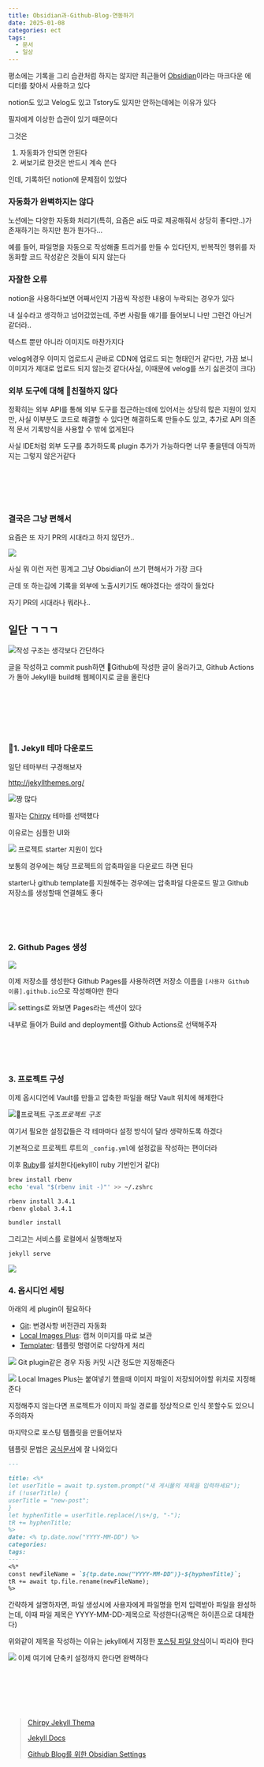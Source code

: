 ```yaml
---
title: Obsidian과-Github-Blog-연동하기
date: 2025-01-08
categories: ect
tags:
  - 문서
  - 일상
---
```

평소에는 기록을 그리 습관처럼 하지는 않지만 최근들어 [Obsidian](https://obsidian.md/)이라는 마크다운 에디터를 찾아서 사용하고 있다

notion도 있고 Velog도 있고 Tstory도 있지만 안하는데에는 이유가 있다

필자에게 이상한 습관이 있기 때문이다

그것은
1. 자동화가 안되면 안된다
2. 써보기로 한것은 반드시 계속 쓴다

인데, 기록하던 notion에 문제점이 있었다

### 자동화가 완벽하지는 않다

노션에는 다양한 자동화 처리기(특히, 요즘은 ai도 따로 제공해줘서 상당히 좋다만..)가 존재하기는 하지만 뭔가 뭔가다...

예를 들어, 파일명을 자동으로 작성해줄 트리거를 만들 수 있다던지, 반복적인 행위를 자동화할 코드 작성같은 것들이 되지 않는다

### 자잘한 오류

notion을 사용하다보면 어째서인지 가끔씩 작성한 내용이 누락되는 경우가 있다

내 실수라고 생각하고 넘어갔었는데, 주변 사람들 얘기를 들어보니 나만 그런건 아닌거 같더라..

텍스트 뿐만 아니라 이미지도 마찬가지다

velog에경우 이미지 업로드시 곧바로 CDN에 업로드 되는 형태인거 같다만, 가끔 보니 이미지가 제대로 업로드 되지 않는것 같다(사실, 이때문에 velog를 쓰기 싫은것이 크다)

### 외부 도구에 대해 친절하지 않다

정확히는 외부 API를 통해 외부 도구를 접근하는데에 있어서는 상당히 많은 지원이 있지만, 사실 이부분도 코드로 해결할 수 있다면 해결하도록 만들수도 있고, 추가로 API 의존적 문서 기록방식을 사용할 수 밖에 없게된다

사실 IDE처럼 외부 도구를 추가하도록 plugin 추가가 가능하다면 너무 좋을텐데 아직까지는 그렇지 않은거같다

<br><br><br><br>

### 결국은 그냥 편해서




요즘은 또 자기 PR의 시대라고 하지 않던가..

![](assets/img/posts/2025-01-08-Obsidian%EA%B3%BC-Github-Blog-%EC%97%B0%EB%8F%99%ED%95%98%EA%B8%B0/b7c9d5d7df307f0bc71ac271444f5504_MD5.jpeg)

사실 뭐 이런 저런 핑계고 그냥 Obsidian이 쓰기 편해서가 가장 크다

근데 또 하는김에 기록을 외부에 노출시키기도 해야겠다는 생각이 들었다

자기 PR의 시대라나 뭐라나.. 

## 일단 ㄱㄱㄱ
![](assets/img/posts/2025-01-08-Obsidian%EA%B3%BC-Github-Blog-%EC%97%B0%EB%8F%99%ED%95%98%EA%B8%B0/8f644ea298dce8864886a77b2756b1a4_MD5.jpeg)작성 구조는 생각보다 간단하다

글을 작성하고 commit push하면 Github에 작성한 글이 올라가고, Github Actions가 돌아 Jekyll을 build해 웹페이지로 글을 올린다


<br><br><br><br><br>
### 1. Jekyll 테마 다운로드

일단 테마부터 구경해보자

http://jekyllthemes.org/


![짱 많다](assets/img/posts/2025-01-08-Obsidian%EA%B3%BC-Github-Blog-%EC%97%B0%EB%8F%99%ED%95%98%EA%B8%B0/9028b99c4833a76cad817ddea2e539ba_MD5.jpeg)

필자는 [Chirpy](https://github.com/cotes2020/jekyll-theme-chirpy) 테마를 선택했다

이유로는 심플한 UI와


![](assets/img/posts/2025-01-08-Obsidian%EA%B3%BC-Github-Blog-%EC%97%B0%EB%8F%99%ED%95%98%EA%B8%B0/136deff620d520f0f5efffead9bf2787_MD5.jpeg)
프로젝트 starter 지원이 있다

보통의 경우에는 해당 프로젝트의 압축파일을 다운로드 하면 된다

starter나 github template를 지원해주는 경우에는 압축파일 다운로드 말고 Github 저장소를 생성할때 연결해도 좋다

<br><br><br>


### 2. Github Pages 생성

![](assets/img/posts/2025-01-08-Obsidian%EA%B3%BC-Github-Blog-%EC%97%B0%EB%8F%99%ED%95%98%EA%B8%B0/222edcf79f354ff56bad72f44f52b692_MD5.jpeg)


이제 저장소를 생성한다
Github Pages를 사용하려면 저장소 이름을 `[사용자 Github 이름].github.io`으로 작성해야만 한다


![](assets/img/posts/2025-01-08-Obsidian%EA%B3%BC-Github-Blog-%EC%97%B0%EB%8F%99%ED%95%98%EA%B8%B0/43ba9c43bdf6ded60e4345ec4c586893_MD5.jpeg)
settings로 와보면 Pages라는 섹션이 있다

내부로 들어가 Build and deployment를 Github Actions로 선택해주자


<br><br><br>

### 3. 프로젝트 구성
이제 옵시디언에 Vault를 만들고 압축한 파일을 해당 Vault 위치에 해제한다


![프로젝트 구조](assets/img/posts/2025-01-08-Obsidian%EA%B3%BC-Github-Blog-%EC%97%B0%EB%8F%99%ED%95%98%EA%B8%B0/6b1ce9e13afeb8d682bc23a4bea8f20b_MD5.jpeg)_프로젝트 구조_


여기서 필요한 설정값들은 각 테마마다 설정 방식이 달라 생략하도록 하겠다

기본적으로 프로젝트 루트의 `_config.yml`에 설정값을 작성하는 편이더라

이후 [Ruby](https://www.ruby-lang.org/ko/documentation/installation/)를 설치한다(jekyll이  ruby 기반인거 같다)

```sh
brew install rbenv
echo 'eval "$(rbenv init -)"' >> ~/.zshrc

rbenv install 3.4.1
rbenv global 3.4.1

bundler install

```



그리고는 서비스를 로컬에서 실행해보자

```sh
jekyll serve
```


![](assets/img/posts/2025-01-08-Obsidian%EA%B3%BC-Github-Blog-%EC%97%B0%EB%8F%99%ED%95%98%EA%B8%B0/4c595e85ea355a672f6e484b70c559bb_MD5.jpeg)


### 4. 옵시디언 세팅

아래의 세 plugin이 필요하다
- [Git](obsidian://show-plugin?id=obsidian-git): 변경사항 버전관리 자동화
- [Local Images Plus](obsidian://show-plugin?id=obsidian-local-images-plus): 캡쳐 이미지를 따로 보관
- [Templater](obsidian://show-plugin?id=templater-obsidian): 템플릿 명령어로 다양하게 처리



![](assets/img/posts/2025-01-08-Obsidian%EA%B3%BC-Github-Blog-%EC%97%B0%EB%8F%99%ED%95%98%EA%B8%B0/890442e1a3b032f2849ada1f56fc0191_MD5.jpeg)
Git plugin같은 경우 자동 커밋 시간 정도만 지정해준다


![](assets/img/posts/2025-01-08-Obsidian%EA%B3%BC-Github-Blog-%EC%97%B0%EB%8F%99%ED%95%98%EA%B8%B0/f74aa5aff495e78af11c25ed600c9857_MD5.jpeg)
Local Images Plus는 붙여넣기 했을때 이미지 파일이 저장되어야할 위치로 지정해준다

지정해주지 않는다면 프로젝트가 이미지 파일 경로를 정상적으로 인식 못할수도 있으니 주의하자

마지막으로 포스팅 템플릿을 만들어보자

템플릿 문법은 [공식문서](https://silentvoid13.github.io/Templater/)에 잘 나와있다

```markdown
---

title: <%*
let userTitle = await tp.system.prompt("새 게시물의 제목을 입력하세요");
if (!userTitle) {
userTitle = "new-post";
}
let hyphenTitle = userTitle.replace(/\s+/g, "-");
tR += hyphenTitle;
%>
date: <% tp.date.now("YYYY-MM-DD") %>
categories:
tags:
---
<%*
const newFileName = `${tp.date.now("YYYY-MM-DD")}-${hyphenTitle}`;
tR += await tp.file.rename(newFileName);
%>
```


간략하게 설명하자면, 파일 생성시에 사용자에게 파일명을 먼저 입력받아 파일을 완성하는데, 이때 파일 제목은 YYYY-MM-DD-제목으로 작성한다(공백은 하이픈으로 대체한다)

위와같이 제목을 작성하는 이유는 jekyll에서 지정한 [포스팅 파일 양식](https://jekyllrb.com/docs/posts/)이니 따라야 한다


![](assets/img/posts/2025-01-08-Obsidian%EA%B3%BC-Github-Blog-%EC%97%B0%EB%8F%99%ED%95%98%EA%B8%B0/59e3fb9d9d4ded837b844eda22f72d04_MD5.jpeg)
이제 여기에 단축키 설정까지 한다면 완벽하다

<br><br><br><br><br>

>[Chirpy Jekyll Thema](https://github.com/cotes2020/jekyll-theme-chirpy)
>
>[Jekyll Docs](https://jekyllrb.com/docs/)
>
>[Github Blog를 위한 Obsidian Settings](https://a2256014.github.io/dev/2024/12/01/Obsidian-Settings.html)


